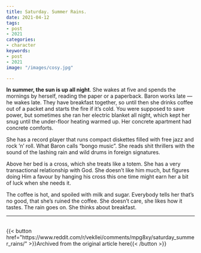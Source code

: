 ```yaml
---
title: Saturday. Summer Rains.
date: 2021-04-12
tags:
- post
- 2021
categories:
- character
keywords:
- post
- 2021
image: "/images/cosy.jpg"

---
```

**In summer, the sun is up all night**. She wakes at five and spends the mornings by herself, reading the paper or a paperback. Baron works late — he wakes late. They have breakfast together, so until then she drinks coffee out of a packet and starts the fire if it’s cold. You were supposed to save power, but sometimes she ran her electric blanket all night, which kept her snug until the under-floor heating warmed up. Her concrete apartment had concrete comforts.

She has a record player that runs compact diskettes filled with free jazz and rock ’n’ roll. What Baron calls “bongo music”. She reads shit thrillers with the sound of the lashing rain and wild drums in foreign signatures.

Above her bed is a cross, which she treats like a totem. She has a very transactional relationship with God. She doesn’t like him much, but figures doing Him a favour by hanging his cross this one time might earn her a bit of luck when she needs it.

The coffee is hot, and spoiled with milk and sugar. Everybody tells her that’s no good, that she’s ruined the coffee. She doesn’t care, she likes how it tastes. The rain goes on. She thinks about breakfast.

---
<br>
{{< button href="https://www.reddit.com/r/vekllei/comments/mpg8xy/saturday_summer_rains/" >}}Archived from the original article here{{< /button >}}